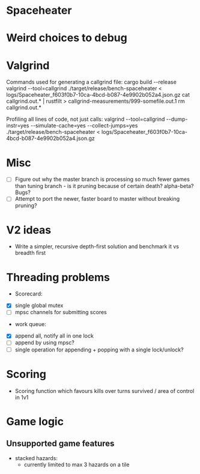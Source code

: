 # Spaceheater
# Weird choices to debug

# Valgrind
Commands used for generating a callgrind file:
  cargo build --release
  valgrind --tool=callgrind ./target/release/bench-spaceheater < logs/Spaceheater_f603f0b7-10ca-4bcd-b087-4e9902b052a4.json.gz
  cat callgrind.out.* | rustfilt > callgrind-measurements/999-somefile.out.1
  rm callgrind.out.*

Profiling all lines of code, not just calls:
  valgrind --tool=callgrind --dump-instr=yes --simulate-cache=yes --collect-jumps=yes ./target/release/bench-spaceheater < logs/Spaceheater_f603f0b7-10ca-4bcd-b087-4e9902b052a4.json.gz

# Misc
- [ ] Figure out why the master branch is processing so much fewer games than tuning branch - is it pruning because of certain death? alpha-beta? Bugs?
- [ ] Attempt to port the newer, faster board to master without breaking pruning?

# V2 ideas
- Write a simpler, recursive depth-first solution and benchmark it vs breadth first

# Threading problems
- Scorecard:
 - [x] single global mutex
 - [ ] mpsc channels for submitting scores
- work queue:
 - [x] append all, notify all in one lock
 - [ ] append by using mpsc?
 - [ ] single operation for appending + popping with a single lock/unlock?

# Scoring
- Scoring function which favours kills over turns survived / area of control in 1v1

# Game logic
## Unsupported game features
- stacked hazards:
  - currently limited to max 3 hazards on a tile
  
